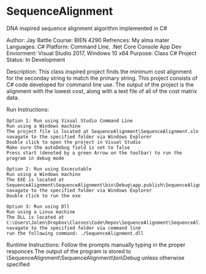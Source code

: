 # SequenceAlignment
DNA inspired sequence alignment algorithm implemented in C#

Author: Jay Battle
Course: BIEN 4290
Refrences: My alma mater
Languages: C# 
Platform: Command Line, .Net Core Console App
Dev Enviorment: Visual Studio 2017, Windows 10 x64
Purpose: Class C# Project
Status: In Development

Description:
	This class inspired project finds the minimum cost alignment for the seconday string to match
	the primary string. This project consists of C# code developed for command line use.
	The output of the project is the alignment with the lowest cost, along with a text file of all
	of the cost matrix data.

Run Instructions:

	Option 1: Run using Visual Studio Command Line
	Run using a Windows machine
	The project file is located at SequenceAlignment\SequenceAlignment.sln
	navagate to the specified folder via Windows Explorer
	Double click to open the project in Visual Studio
	Make sure the autoDebug field is set to false
	Press start (denoted by a green Arrow on the toolbar) to run the program in debug mode

	Option 2: Run using Excecutable
	Run using a Windows machine
	The EXE is located at SequenceAlignment\SequenceAlignment\bin\Debug\app.publish\SequenceAlignment.exe
	navagate to the specified folder via Windows Explorer
	Double click to run the exe

	Option 3: Run using Dll
	Run using a Linux machine
	The DLL is located at C:\Users\Jalen\Dropbox\Classes\Code\Repos\SequenceAlignment\SequenceAlignment\bin\Debug\SequenceAlignment.dll
	navagate to the specified folder via command line
	run the following command: ./SequenceAlignment.dll

Runtime Instructions: 
	Follow the prompts manually typing in the proper responces
	The output of the program is stored to \SequenceAlignment\SequenceAlignment\bin\Debug unless
	otherwise specified